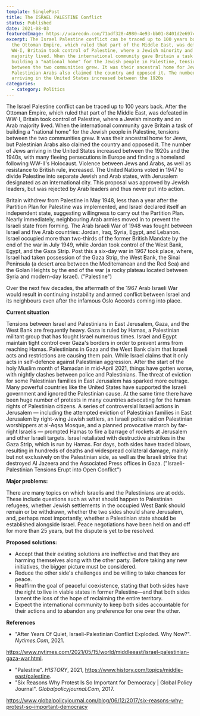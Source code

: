```yaml
---
template: SinglePost
title: The ISRAEL PALESTINE Conflict
status: Published
date: 2021-08-03
featuredImage: https://ucarecdn.com/71adf328-4980-4e93-bb01-8401d2e697c6/
excerpt: The Israel Palestine conflict can be traced up to 100 years back. After
  the Ottoman Empire, which ruled that part of the Middle East, was defeated in
  WW-I, Britain took control of Palestine, where a Jewish minority and an Arab
  majority lived. When the international community gave Britain a task of
  building a "national home" for the Jewish people in Palestine, tensions
  between the two communities grew. It was their ancestral home for Jews, but
  Palestinian Arabs also claimed the country and opposed it. The number of Jews
  arriving in the United States increased between the 1920s
categories:
  - category: Politics
---
```

The Israel Palestine conflict can be traced up to 100 years back. After the Ottoman Empire, which ruled that part of the Middle East, was defeated in WW-I, Britain took control of Palestine, where a Jewish minority and an Arab majority lived. When the international community gave Britain a task of building a "national home" for the Jewish people in Palestine, tensions between the two communities grew. It was their ancestral home for Jews, but Palestinian Arabs also claimed the country and opposed it. The number of Jews arriving in the United States increased between the 1920s and the 1940s, with many fleeing persecutions in Europe and finding a homeland following WW-II's Holocaust. Violence between Jews and Arabs, as well as resistance to British rule, increased. The United Nations voted in 1947 to divide Palestine into separate Jewish and Arab states, with Jerusalem designated as an international city. This proposal was approved by Jewish leaders, but was rejected by Arab leaders and thus never put into action.

Britain withdrew from Palestine in May 1948, less than a year after the Partition Plan for Palestine was implemented, and Israel declared itself an independent state, suggesting willingness to carry out the Partition Plan. Nearly immediately, neighbouring Arab armies moved in to prevent the Israeli state from forming. The Arab Israeli War of 1948 was fought between Israel and five Arab countries: Jordan, Iraq, Syria, Egypt, and Lebanon. Israel occupied more than two-thirds of the former British Mandate by the end of the war in July 1949, while Jordan took control of the West Bank, Egypt, and the Gaza Strip. Post this a six-day war in 1967 took place, where, Israel had taken possession of the Gaza Strip, the West Bank, the Sinai Peninsula (a desert area between the Mediterranean and the Red Sea) and the Golan Heights by the end of the war (a rocky plateau located between Syria and modern-day Israel). ("Palestine")

Over the next few decades, the aftermath of the 1967 Arab Israeli War would result in continuing instability and armed conflict between Israel and its neighbours even after the infamous Oslo Accords coming into place.

**Current situation**

Tensions between Israel and Palestinians in East Jerusalem, Gaza, and the West Bank are frequently heavy. Gaza is ruled by Hamas, a Palestinian militant group that has fought Israel numerous times. Israel and Egypt maintain tight control over Gaza's borders in order to prevent arms from reaching Hamas. Palestinians in Gaza and the West Bank claim that Israeli acts and restrictions are causing them pain. While Israel claims that it only acts in self-defence against Palestinian aggression. After the start of the holy Muslim month of Ramadan in mid-April 2021, things have gotten worse, with nightly clashes between police and Palestinians. The threat of eviction for some Palestinian families in East Jerusalem has sparked more outrage. Many powerful countries like the United States have supported the Israeli government and ignored the Palestinian cause. At the same time there have been huge number of protests in many countries advocating for the human rights of Palestinian citizens. A series of controversial Israeli actions in Jerusalem — including the attempted eviction of Palestinian families in East Jerusalem by right-wing Jewish settlers, an Israeli police raid on Palestinian worshippers at al-Aqsa Mosque, and a planned provocative march by far-right Israelis — prompted Hamas to fire a barrage of rockets at Jerusalem and other Israeli targets. Israel retaliated with destructive airstrikes in the Gaza Strip, which is run by Hamas. For days, both sides have traded blows, resulting in hundreds of deaths and widespread collateral damage, mainly but not exclusively on the Palestinian side, as well as the Israeli strike that destroyed Al Jazeera and the Associated Press offices in Gaza. ("Israeli-Palestinian Tensions Erupt into Open Conflict")

**Major problems:**

There are many topics on which Israelis and the Palestinians are at odds. These include questions such as what should happen to Palestinian refugees, whether Jewish settlements in the occupied West Bank should remain or be withdrawn, whether the two sides should share Jerusalem, and, perhaps most importantly, whether a Palestinian state should be established alongside Israel. Peace negotiations have been held on and off for more than 25 years, but the dispute is yet to be resolved.

**Proposed solutions:**

* Accept that their existing solutions are ineffective and that they are harming themselves along with the other party. Before taking any new initiatives, the bigger picture must be considered.
* Reduce the other side's challenges and be willing to take chances for peace.
* Reaffirm the goal of peaceful coexistence, stating that both sides have the right to live in viable states in former Palestine—and that both sides lament the loss of the hope of reclaiming the entire territory.
* Expect the international community to keep both sides accountable for their actions and to abandon any preference for one over the other.

**References**

* "After Years Of Quiet, Israeli-Palestinian Conflict Exploded. Why Now?". *Nytimes.Com*, 2021.

<https://www.nytimes.com/2021/05/15/world/middleeast/israel-palestinian-gaza-war.html>.

* "Palestine". *HISTORY*, 2021, <https://www.history.com/topics/middle-east/palestine>.
* "Six Reasons Why Protest Is So Important for Democracy | Global Policy Journal". *Globalpolicyjournal.Com*, 2017.

<https://www.globalpolicyjournal.com/blog/06/12/2017/six-reasons-why-protest-so-important-democracy>